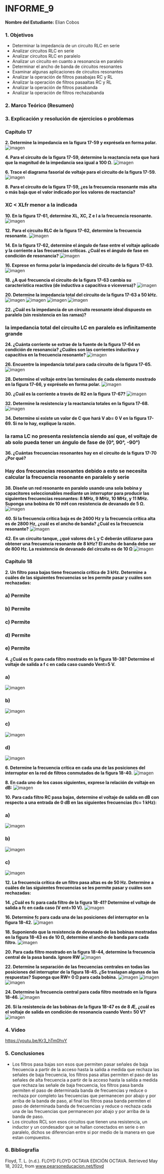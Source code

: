# INFORME_9
**Nombre del Estudiante:** Elian Cobos
### **1.	Objetivos**

* Determinar la impedancia de un circuito RLC en serie
* Analizar circuitos RLC en serie 
* Analizar circuitos RLC en paralelo 
* Analizar un circuito en cuanto a resonancia en paralelo 
* Determinar el ancho de banda de circuitos resonantes
* Examinar algunas aplicaciones de circuitos resonantes
* Analizar la operación de filtros pasabajas RC y RL
* Analizar la operación de filtros pasaaltas RC y RL
* Analizar la operación de filtros pasabanda
* Analizar la operación de filtros rechazabanda

### **2.	Marco Teórico (Resumen)**

### **3.	Explicación y resolución de ejercicios o problemas**

### **Capitulo 17**
**2. Determine la impedancia en la figura 17-59 y exprésela en forma polar.**
![imagen](https://user-images.githubusercontent.com/105674953/187334106-d6bfc248-643a-4ddd-bed8-7218d84407a9.png)

**4. Para el circuito de la figura 17-59, determine la reactancia neta que hará que la magnitud de la impedancia sea igual a 100 Ω.**
![imagen](https://user-images.githubusercontent.com/105674953/187334179-128ab57e-1fa1-4fcb-b8e4-68124463527d.png)

**6. Trace el diagrama fasorial de voltaje para el circuito de la figura 17-59.**
![imagen](https://user-images.githubusercontent.com/105674953/187334225-fcad8c57-6d86-4579-8e62-aadd200f59e2.png)

**8. Para el circuito de la figura 17-59, ¿es la frecuencia resonante más alta o más baja que el valor indicado por los valores de reactancia?**
### XC < XLfr menor a la indicada
**10. En la figura 17-61, determine XL, XC, Z e I a la frecuencia resonante.**
![imagen](https://user-images.githubusercontent.com/105674953/187334305-5733c361-8cdc-4179-9fd2-ed47870e70b6.png)

**12. Para el circuito RLC de la figura 17-62, determine la frecuencia resonante.**
![imagen](https://user-images.githubusercontent.com/105674953/187334328-e93ab223-3e95-477a-8c90-e1381943ed35.png)

**14. En la figura 17-62, determine el ángulo de fase entre el voltaje aplicado y la corriente a las frecuencias críticas. ¿Cuál es el ángulo de fase en condición de resonancia?**
![imagen](https://user-images.githubusercontent.com/105674953/187334346-4b6fc2ca-92a0-4c4f-b814-433d92f6558e.png)

**16. Exprese en forma polar la impedancia del circuito de la figura 17-63.**
![imagen](https://user-images.githubusercontent.com/105674953/187334372-09487feb-df15-4c06-9198-58e989af1ea6.png)

**18. ¿A qué frecuencia el circuito de la figura 17-63 cambia su característica reactiva (de inductiva a capacitiva o viceversa)?**
![imagen](https://user-images.githubusercontent.com/105674953/187334389-0fab4155-d45c-4a30-8075-ce1628e19bb1.png)

**20. Determine la impedancia total del circuito de la figura 17-63 a 50 kHz.**
![imagen](https://user-images.githubusercontent.com/105674953/187334428-a1a2b17d-af64-44d1-a950-ef52c197efe6.png)
![imagen](https://user-images.githubusercontent.com/105674953/187334459-d225784c-a263-476d-93ca-2a4a7267a2c0.png)
![imagen](https://user-images.githubusercontent.com/105674953/187334473-941f92d7-35cd-4d03-bb1f-deda59adba37.png)
![imagen](https://user-images.githubusercontent.com/105674953/187334505-9bcb9b3a-22c1-4192-91e5-02b8a00cf350.png)

**22. ¿Cuál es la impedancia de un circuito resonante ideal dispuesto en paralelo (sin resistencia en las ramas)?**
### la impedancia total del circuito LC en paralelo es infinitamente grande
**24. ¿Cuánta corriente se extrae de la fuente de la figura 17-64 en condición de resonancia? ¿Cuáles son las corrientes inductiva y capacitiva en la frecuencia resonante?**
![imagen](https://user-images.githubusercontent.com/105674953/187335150-f0240191-a1bd-4ace-abdc-9e0bdc64266b.png)

**26. Encuentre la impedancia total para cada circuito de la figura 17-65.**
![imagen](https://user-images.githubusercontent.com/105674953/187335183-db691a36-2394-4d56-a185-47aa08541e1c.png)

**28. Determine el voltaje entre las terminales de cada elemento mostrado en la figura 17-66, y expréselo en forma polar.**
![imagen](https://user-images.githubusercontent.com/105674953/187335215-394713be-d83a-4392-8504-592840189b68.png)

**30. ¿Cuál es la corriente a través de R2 en la figura 17-67?**
![imagen](https://user-images.githubusercontent.com/105674953/187335254-03f65430-cdef-481e-898c-2ff7713d6d69.png)

**32. Determine la resistencia y la reactancia totales en la figura 17-68.**
![imagen](https://user-images.githubusercontent.com/105674953/187335277-e2a3aa52-65a1-4b25-a63f-c759885124c6.png)

**34. Determine si existe un valor de C que hará V ab= 0 V en la figura 17-69. Si no lo hay, explique la razón.**
### la rama LC no presenta resistencia siendo así que, el voltaje de ab solo pueda tener un ángulo de fase de (0°, 90°, -90°)

**36. ¿Cuántas frecuencias resonantes hay en el circuito de la figura 17-70 ¿Por qué?**
### Hay dos frecuencias resonantes debido a esto se necesita calcular la frecuencia resonante en paralelo y serie

**38. Diseñe un red resonante en paralelo usando una sola bobina y capacitores seleccionables mediante un interruptor para producir las siguientes frecuencias resonantes: 8 MHz, 9 MHz, 10 MHz, y 11 MHz. Suponga una bobina de 10 mH con resistencia de devanado de 5 Ω.**
![imagen](https://user-images.githubusercontent.com/105674953/187335525-7c338c31-3d6b-4093-845c-f0fa91c36382.png)

**40. Si la frecuencia crítica baja es de 2400 Hz y la frecuencia crítica alta es de 2800 Hz, ¿cuál es el ancho
de banda? ¿Cuál es la frecuencia resonante?**
![imagen](https://user-images.githubusercontent.com/105674953/187335546-a478303e-3c5d-4766-b0f0-53416f2296a0.png)

**42. En un circuito tanque, ¿qué valores de L y C deberán utilizarse para obtener una frecuencia resonante de 8 kHz? El ancho de banda debe ser de 800 Hz. La resistencia de devanado del circuito es de 10 Ω**
![imagen](https://user-images.githubusercontent.com/105674953/187335575-be377090-e6e6-4804-8a4f-33fba7c9fc83.png)

### **Capitulo 18**

**2. Un filtro pasa bajas tiene frecuencia crítica de 3 kHz. Determine a cuáles de las siguientes frecuencias
se les permite pasar y cuáles son rechazadas:**
### a) Permite
### b) Permite
### c) Permite
### d) Permite
### e) Permite
**4. ¿Cuál es fc para cada filtro mostrado en la figura 18-38? Determine el voltaje de salida a f c en cada caso
cuando Vent=5 V.**
### a)
![imagen](https://user-images.githubusercontent.com/105674953/187335969-6c63001d-3098-4b27-afda-585d62778541.png)

### b)
![imagen](https://user-images.githubusercontent.com/105674953/187335978-4f73dd9c-d5f5-4b9d-a2f2-6f69e6c27398.png)

### c)
![imagen](https://user-images.githubusercontent.com/105674953/187335994-7fdcc037-0d7e-43fa-ac68-d6ca4eb64dc2.png)

### d)
![imagen](https://user-images.githubusercontent.com/105674953/187336085-74948a76-699c-4d42-98f6-ca1205c170a0.png)

**6. Determine la frecuencia crítica en cada una de las posiciones del interruptor en la red de filtros conmutados de la figura 18-40.**
![imagen](https://user-images.githubusercontent.com/105674953/187336198-61a6c56f-7e9d-4831-8bd6-cb8a5bccd3e3.png)

**8. En cada uno de los casos siguientes, exprese la relación de voltaje en dB:**
![imagen](https://user-images.githubusercontent.com/105674953/187336264-676d4b4c-4d49-45da-875b-cc562ad172b5.png)

**10. Para cada filtro RC pasa bajas, determine el voltaje de salida en dB con respecto a una entrada de 0 dB en las siguientes frecuencias (fc= 1 kHz):**
### a)
![imagen](https://user-images.githubusercontent.com/105674953/187336341-ced745a3-a67d-496c-b055-8f9968470a90.png)

### b)
![imagen](https://user-images.githubusercontent.com/105674953/187336364-53248ee2-3433-42e2-a788-32fb88ef59a6.png)

### c)
![imagen](https://user-images.githubusercontent.com/105674953/187336379-5e335058-082a-4017-b87a-26888bca2eaf.png)


**12. La frecuencia crítica de un filtro pasa altas es de 50 Hz. Determine a cuáles de las siguientes frecuencias
se les permite pasar y cuáles son rechazadas:**

**14. ¿Cuál es fc para cada filtro de la figura 18-41? Determine el voltaje de salida a fc en cada caso (V ent=10 V).**
![imagen](https://user-images.githubusercontent.com/105674953/187336527-0f7e2670-bf43-41fe-8d79-26cf4828d955.png)

**16. Determine fc para cada una de las posiciones del interruptor en la figura 18-42.**
![imagen](https://user-images.githubusercontent.com/105674953/187336560-7cfe8cfe-bf79-4199-a6b4-3bd35ab3cbc7.png)

**18. Suponiendo que la resistencia de devanado de las bobinas mostradas en la figura 18-43 es de 10 Ω, determine
el ancho de banda para cada filtro.**
![imagen](https://user-images.githubusercontent.com/105674953/187336587-a83dac7f-7ce1-4813-bf47-65b422380494.png)

**20. Para cada filtro mostrado en la figura 18-44, determine la frecuencia central de la pasa banda. Ignore RW**
![imagen](https://user-images.githubusercontent.com/105674953/187336617-a2d8717a-4da9-49a0-aef8-009aa9f835f4.png)

**22. Determine la separación de las frecuencias centrales en todas las posiciones del interruptor de la figura 18-45. ¿Se traslapan algunas de las respuestas? Suponga que RW= 0 Ω para cada bobina.**
![imagen](https://user-images.githubusercontent.com/105674953/187336995-6c7ca0c1-6aa1-4629-b917-6079af3078a8.png)
![imagen](https://user-images.githubusercontent.com/105674953/187337018-7fa72ac2-7c10-4c3e-9d3d-6929bc35c3b0.png)
![imagen](https://user-images.githubusercontent.com/105674953/187337043-ce1f8e04-e324-40ca-ba2a-a83264372fb0.png)

**24. Determine la frecuencia central para cada filtro mostrado en la figura 18-46.**
![imagen](https://user-images.githubusercontent.com/105674953/187337066-970d367d-11d4-4802-87d7-3988f78e47a3.png)

**26. Si la resistencia de las bobinas de la figura 18-47 es de 8 Æ, ¿cuál es el voltaje de salida en condición de resonancia cuando Vent= 50 V?**
![imagen](https://user-images.githubusercontent.com/105674953/187337088-86ccdac1-c6be-40c6-b896-0fe7d83db348.png)

### **4.	Video**

https://youtu.be/Kr3_hTm0hvY

### **5.	Conclusiones**

* Los filtros pasa bajas son esos que permiten pasar señales de baja frecuencia a partir de la acceso hasta la salida a medida que rechaza las señales de baja frecuencia, los filtros pasa altas permiten el paso de las señales de alta frecuencia a partir de la acceso hasta la salida a medida que rechaza las señale de baja frecuencia, los filtros pasa banda permiten el paso de determinada banda de frecuencias y reduce o rechaza por completo las frecuencias que permanecen por abajo y por arriba de la banda de paso, al final los filtros pasa banda permiten el paso de determinada banda de frecuencias y reduce o rechaza cada una de las frecuencias que permanecen por abajo y por arriba de la banda de paso. 
* Los circuitos RCL son esos circuitos que tienen una resistencia, un inductor y un condesador que se hallan conectados en serie o en paralelo, dichos se diferencian entre si por medio de la manera en que estan compuestos. 

### **6.	Bibliografía**

Floyd, T. L. (n.d.). FLOYD FLOYD OCTAVA EDICIÓN OCTAVA. Retrieved May 18, 2022, from www.pearsoneducacion.net/floyd
